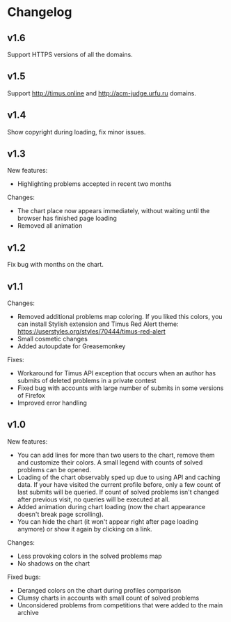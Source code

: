 Changelog
=========

v1.6
----

Support HTTPS versions of all the domains.

v1.5
----

Support http://timus.online and http://acm-judge.urfu.ru domains.

v1.4
----

Show copyright during loading, fix minor issues.

v1.3
----

New features:

- Highlighting problems accepted in recent two months

Changes:

- The chart place now appears immediately, without waiting until the browser has finished page loading
- Removed all animation

v1.2
----

Fix bug with months on the chart.

v1.1
----

Changes:

- Removed additional problems map coloring. If you liked this colors, you can install Stylish extension and Timus Red Alert theme: https://userstyles.org/styles/70444/timus-red-alert
- Small cosmetic changes
- Added autoupdate for Greasemonkey

Fixes:

- Workaround for Timus API exception that occurs when an author has submits of deleted problems in a private contest
- Fixed bug with accounts with large number of submits in some versions of Firefox
- Improved error handling


v1.0
----

New features:

- You can add lines for more than two users to the chart, remove them and customize their colors. A small legend with counts of solved problems can be opened.
-  Loading of the chart observably sped up due to using API and caching data. If your have visited the current profile before, only a few count of last submits will be queried. If count of solved problems isn't changed after previous visit, no queries will be executed at all.
- Added animation during chart loading (now the chart appearance doesn't break page scrolling).
- You can hide the chart (it won't appear right after page loading anymore) or show it again by clicking on a link.

Changes:

- Less provoking colors in the solved problems map
- No shadows on the chart

Fixed bugs:

- Deranged colors on the chart during profiles comparison
- Clumsy charts in accounts with small count of solved problems
- Unconsidered problems from competitions that were added to the main archive
